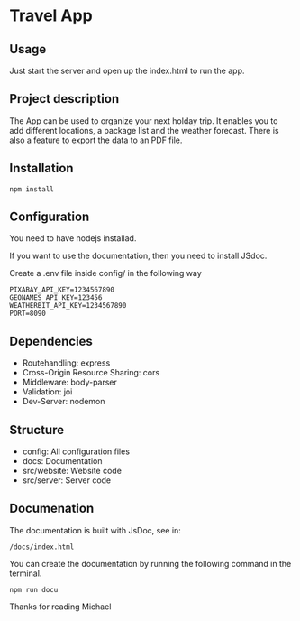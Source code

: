 # Travel App

## Usage

Just start the server and open up the index.html to run the app.

## Project description

The App can be used to organize your next holday trip.
It enables you to add different locations, a package list and the weather forecast.
There is also a feature to export the data to an PDF file.

## Installation

    npm install

## Configuration

You need to have nodejs installad.

If you want to use the documentation, then you need to install JSdoc.

Create a .env file inside config/ in the following way

    PIXABAY_API_KEY=1234567890
    GEONAMES_API_KEY=123456
    WEATHERBIT_API_KEY=1234567890
    PORT=8090

## Dependencies

- Routehandling: express
- Cross-Origin Resource Sharing: cors
- Middleware: body-parser
- Validation: joi
- Dev-Server: nodemon

## Structure

- config: All configuration files
- docs: Documentation
- src/website: Website code
- src/server: Server code

## Documenation

The documentation is built with JsDoc, see in:

    /docs/index.html

You can create the documentation by running the following command in the terminal.

    npm run docu

Thanks for reading
Michael
